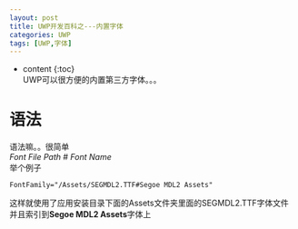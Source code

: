 ```yaml
---
layout: post
title: UWP开发百科之---内置字体
categories: UWP
tags: [UWP,字体]
---
```

   
* content
{:toc}    
UWP可以很方便的内置第三方字体。。。    
     
语法
========================================================
语法嘛。。很简单   
*Font File Path* # *Font Name*    
举个例子    
```
FontFamily="/Assets/SEGMDL2.TTF#Segoe MDL2 Assets"
```
这样就使用了应用安装目录下面的Assets文件夹里面的SEGMDL2.TTF字体文件并且索引到**Segoe MDL2 Assets**字体上
